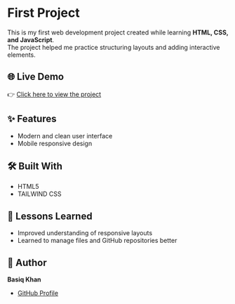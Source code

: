 # First Project  

This is my first web development project created while learning **HTML, CSS, and JavaScript**.  
The project helped me practice structuring layouts and adding interactive elements.  

## 🌐 Live Demo  
👉 [Click here to view the project](https://basiq-khan.github.io/first-project/)  

## ✨ Features  
- Modern and clean user interface  
- Mobile responsive design  

## 🛠️ Built With  
- HTML5  
- TAILWIND CSS

## 📌 Lessons Learned  
- Improved understanding of responsive layouts    
- Learned to manage files and GitHub repositories better  

## 👤 Author  
**Basiq Khan**  
- [GitHub Profile](https://github.com/Basiq-khan)  
